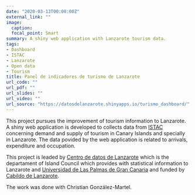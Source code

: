 ```yaml
---
date: "2020-03-13T00:00:00Z"
external_link: ""
image:
  caption:
  focal_point: Smart
summary: A shiny web application with Lanzarote tourism data.
tags:
- Dashboard
- ISTAC
- Lanzarote
- Open data
- Tourism
title: Panel de indicadores de turismo de Lanzarote
url_code: ""
url_pdf: ""
url_slides: ""
url_video: ""
url_source: "https://datosdelanzarote.shinyapps.io/turismo_dashboard/"
---
```


This project pursues the improvement of tourism information to Lanzarote. A shiny web application is developed to collects data from [ISTAC](http://www.gobiernodecanarias.org/istac/) concerning demand and supply of tourism in Canary Islands and specially in Lanzarote. The data povided by the web application is related to arrivals, expenditure and occupation.

This project is leaded by [Centro de datos de Lanzarote](http://www.datosdelanzarote.com/) which is the departament of Island Council which provides with statistical information to Lanzarote and [Universidad de Las Palmas de Gran Canaria](https://www.ulpgc.es/) and funded by [Cabildo de Lanzarote](http://www.cabildodelanzarote.com/).

The work was done with Christian González-Martel.

